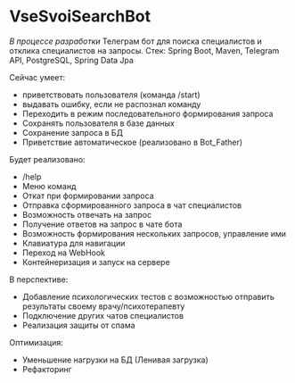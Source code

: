 # VseSvoiSearchBot
*В процессе разработки*
Телеграм бот для поиска специалистов и отклика специалистов на запросы. 
Стек: Spring Boot, Maven, Telegram API, PostgreSQL, Spring Data Jpa

Сейчас умеет: 
- приветствовать пользователя (команда /start)
- выдавать ошибку, если не распознал команду
- Переходить в режим последовательного формирования запроса
- Сохранять пользователя в базе данных
- Сохранение запроса в БД
- Приветствие автоматическое (реализовано в Bot_Father)

Будет реализовано:
- /help
- Меню команд
- Откат при формировании запроса
- Отправка сформированного запроса в чат специалистов
- Возможность отвечать на запрос
- Получение ответов на запрос в чате бота
- Возможность формирования нескольких запросов, управление ими
- Клавиатура для навигации
- Переход на WebHook
- Контейнеризация и запуск на сервере
  
В перспективе:
- Добавление психологических тестов с возможностью отправить результаты своему врачу/психотерапевту
- Подключение других чатов специалистов
- Реализация защиты от спама

Оптимизация:
- Уменьшение нагрузки на БД (Ленивая загрузка)
- Рефакторинг

